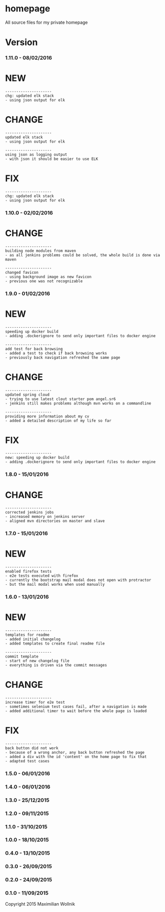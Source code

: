 # homepage
All source files for my private homepage

# Version

### 1.11.0 - 08/02/2016

NEW
===
    ---------------------
    chg: updated elk stack
    - using json output for elk


CHANGE
======
    ---------------------
    updated elk stack
    - using json output for elk
    
    ---------------------
    using json as logging output
    - with json it should be easier to use ELK


FIX
===
    ---------------------
    chg: updated elk stack
    - using json output for elk


### 1.10.0 - 02/02/2016

CHANGE
======
    ---------------------
    building node modules from maven
    - as all jenkins problems could be solved, the whole build is done via maven
    
    ---------------------
    changed favicon
    - using background image as new favicon
    - previous one was not recognizable


### 1.9.0 - 01/02/2016

NEW
===
    ---------------------
    speeding up docker build
    - adding .dockerignore to send only important files to docker engine
    
    ---------------------
    add test for back browsing
    - added a test to check if back browsing works
    - previously back navigation refreshed the same page


CHANGE
======
    ---------------------
    updated spring cloud
    - trying to use latest clout starter pom angel.sr6
    - jenkins still makes problems although mvn works on a commandline
    
    ---------------------
    providing more information about my cv
    - added a detailed description of my life so far


FIX
===
    ---------------------
    new: speeding up docker build
    - adding .dockerignore to send only important files to docker engine


### 1.8.0 - 15/01/2016

CHANGE
======
    ---------------------
    corrected jenkins jobs
    - increased memory on jenkins server
    - aligned mvn directories on master and slave

### 1.7.0 - 15/01/2016

NEW
===
    ---------------------
    enabled firefox tests
    - e2e tests executed with firefox
    - currently the bootstrap mail modal does not open with protractor
    - but the mail modal works when used manually

### 1.6.0 - 13/01/2016

NEW
===
    ---------------------
    templates for readme
    - added initial changelog
    - added templates to create final readme file
    
    ---------------------
    commit template
    - start of new changelog file
    - everything is driven via the commit messages


CHANGE
======
    ---------------------
    increase timer for e2e test
    - sometimes selenium test cases fail, after a navigation is made
    - added additional timer to wait before the whole page is loaded


FIX
===
    ---------------------
    back button did not work
    - because of a wrong anchor, any back button refreshed the page
    - added a div with the id 'content' on the home page to fix that
    - adapted test cases


### 1.5.0 - 06/01/2016

### 1.4.0 - 06/01/2016

### 1.3.0 - 25/12/2015

### 1.2.0 - 09/11/2015

### 1.1.0 - 31/10/2015

### 1.0.0 - 18/10/2015

### 0.4.0 - 13/10/2015

### 0.3.0 - 26/09/2015

### 0.2.0 - 24/09/2015

### 0.1.0 - 11/09/2015

Copyright 2015 Maximilian Wollnik